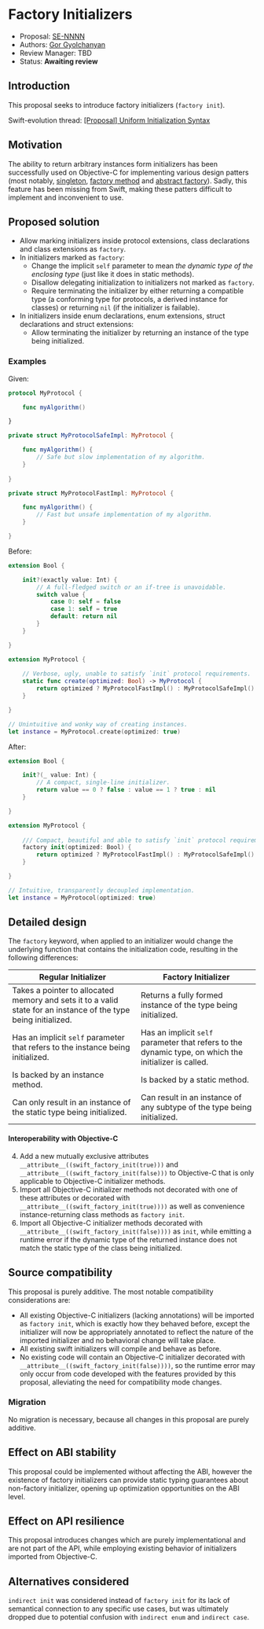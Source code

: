 # Factory Initializers

* Proposal: [SE-NNNN](NNNN-factory-initializers.md)
* Authors: [Gor Gyolchanyan](https://github.com/technogen-gg)
* Review Manager: TBD
* Status: **Awaiting review**

## Introduction

This proposal seeks to introduce factory initializers (`factory init`).

Swift-evolution thread: [\[Proposal\] Uniform Initialization Syntax](https://lists.swift.org/pipermail/swift-evolution/Week-of-Mon-20170605/037128.html)

## Motivation

The ability to return arbitrary instances form initializers has been successfully used on Objective-C for implementing various design patters (most notably, [singleton](https://en.wikipedia.org/wiki/Singleton_pattern), [factory method](https://en.wikipedia.org/wiki/Factory_method_pattern) and [abstract factory](https://en.wikipedia.org/wiki/Abstract_factory_pattern)). Sadly, this feature has been missing from Swift, making these patters difficult to implement and inconvenient to use.

## Proposed solution

* Allow marking initializers inside protocol extensions, class declarations and class extensions as `factory`.
* In initializers marked as `factory`:
	* Change the implicit `self` parameter to mean *the dynamic type of the enclosing type* (just like it does in static methods).
	* Disallow delegating initialization to initializers not marked as `factory`.
	* Require terminating the initializer by either returning a compatible type (a conforming type for protocols, a derived instance for classes) or returning `nil` (if the initializer is failable).
* In initializers inside enum declarations, enum extensions, struct declarations and struct extensions:
	* Allow terminating the initializer by returning an instance of the type being initialized.

### Examples

Given:

```swift
protocol MyProtocol {

	func myAlgorithm()

}

private struct MyProtocolSafeImpl: MyProtocol {

	func myAlgorithm() {
		// Safe but slow implementation of my algorithm.
	}
	
}

private struct MyProtocolFastImpl: MyProtocol {

	func myAlgorithm() {
		// Fast but unsafe implementation of my algorithm.
	}	

}
```

Before:

```swift
extension Bool {

	init?(exactly value: Int) {
		// A full-fledged switch or an if-tree is unavoidable.
		switch value {
			case 0: self = false
			case 1: self = true
			default: return nil
		}
	}

}

extension MyProtocol {
	
	// Verbose, ugly, unable to satisfy `init` protocol requirements.
	static func create(optimized: Bool) -> MyProtocol {
		return optimized ? MyProtocolFastImpl() : MyProtocolSafeImpl()
	}

}

// Unintuitive and wonky way of creating instances.
let instance = MyProtocol.create(optimized: true)
```

After:

```swift
extension Bool {

	init?(_ value: Int) {
		// A compact, single-line initializer.
		return value == 0 ? false : value == 1 ? true : nil
	}

}

extension MyProtocol {
	
	/// Compact, beautiful and able to satisfy `init` protocol requirements.
	factory init(optimized: Bool) {
		return optimized ? MyProtocolFastImpl() : MyProtocolSafeImpl()
	}

}

// Intuitive, transparently decoupled implementation.
let instance = MyProtocol(optimized: true)
```

## Detailed design

The `factory` keyword, when applied to an initializer would change the underlying function that contains the initialization code, resulting in the following differences:

| Regular Initializer | Factory Initializer |
| --- | --- |
| Takes a pointer to allocated memory and sets it to a valid state for an instance of the type being initialized. | Returns a fully formed instance of the type being initialized. |
| Has an implicit `self` parameter that refers to the instance being initialized. | Has an implicit `self` parameter that refers to the dynamic type, on which the initializer is called. |
| Is backed by an instance method. | Is backed by a static method. |
| Can only result in an instance of the static type being initialized. | Can result in an instance of any subtype of the type being initialized. |

#### Interoperability with Objective-C

4. Add a new mutually exclusive attributes  `__attribute__((swift_factory_init(true)))` and `__attribute__((swift_factory_init(false)))` to Objective-C that is only applicable to Objective-C initializer methods.
8. Import all Objective-C initializer methods not decorated with one of these attributes or decorated with `__attribute__((swift_factory_init(true))))` as well as convenience instance-returning class methods as `factory init`.
9. Import all Objective-C initializer methods decorated with `__attribute__((swift_factory_init(false))))` as `init`, while emitting a runtime error if the dynamic type of the returned instance does not match the static type of the class being initialized.

## Source compatibility

This proposal is purely additive. The most notable compatibility considerations are:

* All existing Objective-C initializers (lacking annotations) will be imported as `factory init`, which is exactly how they behaved before, except the initializer will now be appropriately annotated to reflect the nature of the imported initializer and no behavioral change will take place.
* All existing swift initializers will compile and behave as before.
* No existing code will contain an Objective-C initializer decorated with `__attribute__((swift_factory_init(false))))`, so the runtime error may only occur from code developed with the features provided by this proposal, alleviating the need for compatibility mode changes.

### Migration

No migration is necessary, because all changes in this proposal are purely additive. 

## Effect on ABI stability

This proposal could be implemented without affecting the ABI, however the existence of factory initializers can provide static typing guarantees about non-factory initializer, opening up optimization opportunities on the ABI level.

## Effect on API resilience

This proposal introduces changes which are purely implementational and are not part of the API, while employing existing behavior of initializers imported from Objective-C.

## Alternatives considered

`indirect init` was considered instead of `factory init` for its lack of semantical connection to any specific use cases, but was ultimately dropped due to potential confusion with `indirect enum` and `indirect case`.
